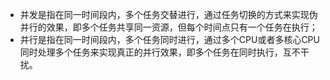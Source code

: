 - 并发是指在同一时间段内，多个任务交替进行，通过任务切换的方式来实现伪并行的效果，即多个任务共享同一资源，但每个时间点只有一个任务在执行；
- 并行是指在同一时间段内，多个任务同时进行，通过多个CPU或者多核心CPU同时处理多个任务来实现真正的并行效果，即多个任务在同时执行，互不干扰。